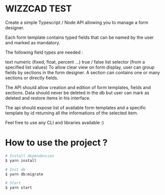 # WIZZCAD TEST

Create a simple Typescript / Node API allowing you to manage a form designer.

Each form template contains typed fields that can be named by the user and marked as mandatory.

The following field types are needed :

text
numeric (fixed, float, percent ...)
true / false
list selector (from a specified list values)
To allow clear view on form display, user can group fields by sections in the form designer. A section can contains one or many sections or directly fields.

The API should allow creation and edition of form templates, fields and sections. Data should never be deleted in the db but user can mark as deleted and restore items in his interface.

The api should expose list of available form templates and a specific template by id returning all the informations of the selected item.

Feel free to use any CLI and libraries available :)

# How to use the project ?

```sh
# Install dependencies
$ yarn install

# Init db
$ yarn db:migrate

# Start
$ yarn start
```

